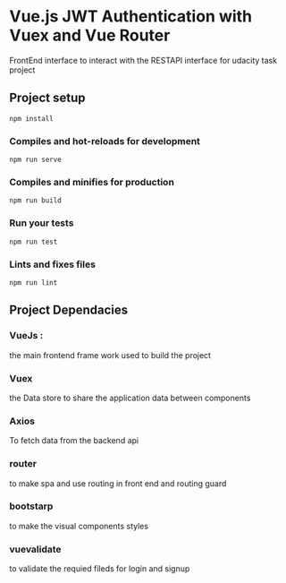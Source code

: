 # Vue.js JWT Authentication with Vuex and Vue Router

FrontEnd interface to interact with the RESTAPI interface for udacity task project 

## Project setup
```
npm install
```

### Compiles and hot-reloads for development
```
npm run serve
```

### Compiles and minifies for production
```
npm run build
```

### Run your tests
```
npm run test
```

### Lints and fixes files
```
npm run lint
```

## Project Dependacies 

### VueJs :
  the main frontend frame work used to build the project
### Vuex 
the Data store to share the application data between components 
### Axios 
To fetch data from the backend api 
### router
to make spa and use routing in front end and routing guard
### bootstarp 
to make the visual components styles 
### vuevalidate 
to validate the requied fileds for login and signup 


